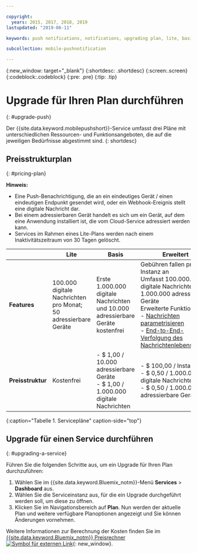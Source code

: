 ```yaml
---

copyright:
  years: 2015, 2017, 2018, 2019
lastupdated: "2019-06-11"

keywords: push notifications, notifications, upgrading plan, lite, basic, advanced

subcollection: mobile-pushnotification

---
```


{:new_window: target="_blank"}
{:shortdesc: .shortdesc}
{:screen:.screen}
{:codeblock:.codeblock}
{:pre: .pre}
{:tip: .tip}


# Upgrade für Ihren Plan durchführen
{: #upgrade-push}

Der {{site.data.keyword.mobilepushshort}}-Service umfasst drei Pläne mit unterschiedlichen Ressourcen- und Funktionsangeboten, die auf die jeweiligen Bedürfnisse abgestimmt sind.
{: shortdesc}

## Preisstrukturplan
{: #pricing-plan}

**Hinweis:**
 - Eine Push-Benachrichtigung, die an ein eindeutiges Gerät / einen eindeutigen Endpunkt gesendet wird, oder ein Webhook-Ereignis stellt eine digitale Nachricht dar. 
 - Bei einem adressierbaren Gerät handelt es sich um ein Gerät, auf dem eine Anwendung installiert ist, die vom Cloud-Service adressiert werden kann.
 - Services im Rahmen eines Lite-Plans werden nach einem Inaktivitätszeitraum von 30 Tagen gelöscht.

|                |Lite                           |Basis                        |Erweitert                     |
|----------------|-------------------------------|-----------------------------|------------------------------|
|**Features**    |100.000 digitale Nachrichten pro Monat; 50 adressierbare Geräte |Erste 1.000.000 digitale Nachrichten und 10.000 adressierbare Geräte kostenfrei            | Gebühren fallen pro Instanz an </br> Umfasst 100.000.000 digitale Nachrichten und 1.000.000 adressierbare Geräte<br/> Erweiterte Funktionalität<br/> - [Nachrichten parametrisieren](/docs/services/mobilepush?topic=mobile-pushnotification-template_based_notifications)<br/> - [End-to-End-Verfolgung des Nachrichtenlebenszyklus](/docs/services/mobilepush?topic=mobile-pushnotification-message-delivery-status)<br/>|
|**Preisstruktur**     |Kostenfrei|- $ 1,00 / 10.000 adressierbare Geräte <br/> - $ 1,00 / 1.000.000 digitale Nachrichten <br /> |- $ 100,00 / Instanz <br/> - $ 0,50 / 1.000.000 digitale Nachrichten <br/> - $ 0,50 / 1.000.000 adressierbare Geräte <br/> |-|
{:caption="Tabelle 1. Servicepläne" caption-side="top"}


## Upgrade für einen Service durchführen
{: #upgrading-a-service}

Führen Sie die folgenden Schritte aus, um ein Upgrade für Ihren Plan durchzuführen:

1.  Wählen Sie im {{site.data.keyword.Bluemix_notm}}-Menü **Services** > **Dashboard** aus.
2.  Wählen Sie die Serviceinstanz aus, für die ein Upgrade durchgeführt werden soll, um diese zu öffnen.
3.  Klicken Sie im Navigationsbereich auf **Plan**.
   Nun werden der aktuelle Plan und weitere verfügbare Planoptionen angezeigt und Sie können Änderungen vornehmen.

Weitere Informationen zur Berechnung der Kosten finden Sie im [{{site.data.keyword.Bluemix_notm}} Preisrechner ![Symbol für externen Link](../../icons/launch-glyph.svg "Symbol für externen Link")](https://cloud.ibm.com/estimator){: new_window}.
